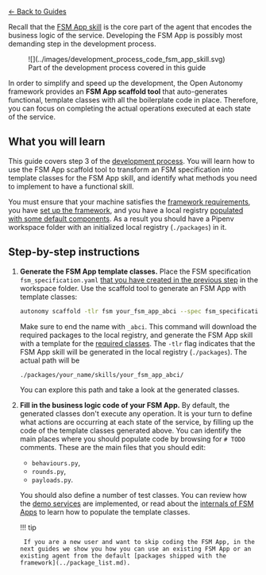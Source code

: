 
[← Back to Guides](./index.md)

Recall that the [FSM App skill](../key_concepts/fsm_app_introduction.md) is the core part of the agent that encodes the business logic of the service. Developing the FSM App is possibly most demanding step in the development process.

<figure markdown>
![](../images/development_process_code_fsm_app_skill.svg)
<figcaption>Part of the development process covered in this guide</figcaption>
</figure>

In order to simplify and speed up the development, the Open Autonomy framework provides an **FSM App scaffold tool** that auto-generates functional, template classes with all the boilerplate code in place. Therefore, you can focus on completing the actual operations executed at each state of the service.

## What you will learn

This guide covers step 3 of the [development process](./overview_of_the_development_process.md). You will learn how to use the FSM App scaffold tool to transform an FSM specification into template classes for the FSM App skill, and identify what methods you need to implement to have a functional skill.

You must ensure that your machine satisfies the [framework requirements](./set_up.md#requirements), you have [set up the framework](./set_up.md#set-up-the-framework), and you have a local registry [populated with some default components](./overview_of_the_development_process.md#populate-the-local-registry-for-the-guides). As a result you should have a Pipenv workspace folder with an initialized local registry (`./packages`) in it.

## Step-by-step instructions

1. **Generate the FSM App template classes.** Place the FSM specification `fsm_specification.yaml` [that you have created in the previous step](./draft_service_idea_and_define_fsm_specification.md#define-the-fsm-specification) in the workspace folder. Use the scaffold tool to generate an FSM App with template classes:

    ```bash
    autonomy scaffold -tlr fsm your_fsm_app_abci --spec fsm_specification.yaml
    ```

    Make sure to end the name with `_abci`. This command will download the required packages to the local registry, and generate the FSM App skill with a template for the [required classes](../key_concepts/fsm_app_introduction.md). The `-tlr` flag indicates that the FSM App skill will be generated in the local registry (`./packages`). The actual path will be

    ```
    ./packages/your_name/skills/your_fsm_app_abci/
    ```

    You can explore this path and take a look at the generated classes.

2. **Fill in the business logic code of your FSM App.** By default, the generated classes don't execute any operation. It is your turn to define what actions are occurring at each state of the service, by filling up the code of the template classes generated above. You can identify the main places where you should populate code by browsing for `# TODO` comments. These are the main files that you should edit:

      * `behaviours.py`,
      * `rounds.py`,
      * `payloads.py`.

    You should also define a number of test classes. You can review how the [demo services](https://docs.autonolas.network/demos/) are implemented, or read about the [internals of FSM Apps](../key_concepts/fsm_app_introduction.md) to learn how to populate the template classes.
    
    !!! tip
    	
    	If you are a new user and want to skip coding the FSM App, in the next guides we show you how you can use an existing FSM App or an existing agent from the default [packages shipped with the framework](../package_list.md).
